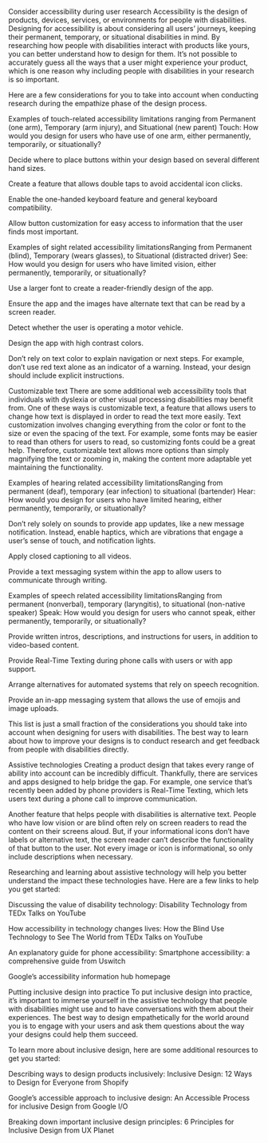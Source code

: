 Consider accessibility during user research
Accessibility is the design of products, devices, services, or environments for people with disabilities. Designing for accessibility is about considering all users’ journeys, keeping their permanent, temporary, or situational disabilities in mind. By researching how people with disabilities interact with products like yours, you can better understand how to design for them. It’s not possible to accurately guess all the ways that a user might experience your product, which is one reason why including people with disabilities in your research is so important. 

Here are a few considerations for you to take into account when conducting research during the empathize phase of the design process.

Examples of touch-related accessibility limitations ranging from Permanent (one arm), Temporary (arm injury), and Situational (new parent)
Touch: How would you design for users who have use of one arm, either permanently, temporarily, or situationally?

Decide where to place buttons within your design based on several different hand sizes.

Create a feature that allows double taps to avoid accidental icon clicks.

Enable the one-handed keyboard feature and general keyboard compatibility.

Allow button customization for easy access to information that the user finds most important.

Examples of sight related accessibility limitationsRanging from Permanent (blind), Temporary (wears glasses), to Situational (distracted driver)
See: How would you design for users who have limited vision, either permanently, temporarily, or situationally?

Use a larger font to create a reader-friendly design of the app.

Ensure the app and the images have alternate text that can be read by a screen reader.

Detect whether the user is operating a motor vehicle.

Design the app with high contrast colors.

Don’t rely on text color to explain navigation or next steps. For example, don’t use red text alone as an indicator of a warning. Instead, your design should include explicit instructions.

Customizable text
There are some additional web accessibility tools that individuals with dyslexia or other visual processing disabilities may benefit from. One of these ways is customizable text, a feature that allows users to change how text is displayed in order to read the text more easily.  Text customization involves changing everything from the color or font to the size or even the spacing of the text. For example, some fonts may be easier to read than others for users to read, so customizing fonts could be a great help. Therefore, customizable text allows more options than simply magnifying the text or zooming in, making the content more adaptable yet maintaining the functionality. 

Examples of hearing related accessibility limitationsRanging from permanent (deaf), temporary (ear infection) to situational (bartender)
Hear: How would you design for users who have limited hearing, either permanently, temporarily, or situationally? 

Don’t rely solely on sounds to provide app updates, like a new message notification. Instead, enable haptics, which are vibrations that engage a user’s sense of touch, and notification lights.

Apply closed captioning to all videos. 

Provide a text messaging system within the app to allow users to communicate through writing.

Examples of speech related accessibility limitationsRanging from permanent (nonverbal), temporary (laryngitis), to situational (non-native speaker)
Speak: How would you design for users who cannot speak, either permanently, temporarily, or situationally? 

Provide written intros, descriptions, and instructions for users, in addition to video-based content.

Provide Real-Time Texting during phone calls with users or with app support.

Arrange alternatives for automated systems that rely on speech recognition.

Provide an in-app messaging system that allows the use of emojis and image uploads.

This list is just a small fraction of the considerations you should take into account when designing for users with disabilities. The best way to learn about how to improve your designs is to conduct research and get feedback from people with disabilities directly.

Assistive technologies
Creating a product design that takes every range of ability into account can be incredibly difficult. Thankfully, there are services and apps designed to help bridge the gap. For example, one service that’s recently been added by phone providers is Real-Time Texting, which lets users text during a phone call to improve communication. 

Another feature that helps people with disabilities is alternative text. People who have low vision or are blind often rely on screen readers to read the content on their screens aloud. But, if your informational icons don’t have labels or alternative text, the screen reader can’t describe the functionality of that button to the user. Not every image or icon is informational, so only include descriptions when necessary. 

Researching and learning about assistive technology will help you better understand the impact these technologies have. Here are a few links to help you get started: 

Discussing the value of disability technology: Disability Technology from TEDx Talks on YouTube

How accessibility in technology changes lives: How the Blind Use Technology to See The World from TEDx Talks on YouTube

An explanatory guide for phone accessibility: Smartphone accessibility: a comprehensive guide from Uswitch 

Google’s accessibility information hub homepage 

Putting inclusive design into practice
To put inclusive design into practice, it’s important to immerse yourself in the assistive technology that people with disabilities might use and to have conversations with them about their experiences. The best way to design empathetically for the world around you is to engage with your users and ask them questions about the way your designs could help them succeed.

To learn more about inclusive design, here are some additional resources to get you started:

Describing ways to design products inclusively: Inclusive Design: 12 Ways to Design for Everyone from Shopify 

Google’s accessible approach to inclusive design: An Accessible Process for inclusive Design from Google I/O

Breaking down important inclusive design principles: 6 Principles for Inclusive Design from UX Planet



